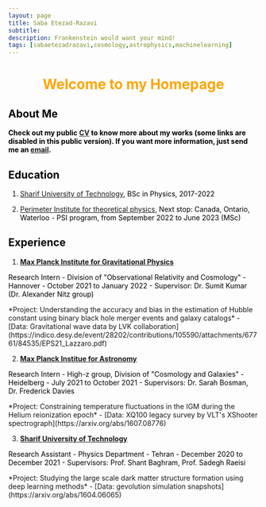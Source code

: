 ```yaml
---
layout: page
title: Saba Etezad-Razavi
subtitle: 
description: Frankenstein would want your mind!
tags: [sabaetezadrazavi,cosmology,astrophysics,machinelearning]
---
```

   
<style>H1{color:Black;}</style>
<style>H2{color:Black;}</style>
<style>H3{color:Black;}</style>
<style>p{color:Black;}</style>



<h1 align="center"> <p style="color:orange;"> Welcome to my Homepage </p> </h1>

   
## About Me
**Check out my public [CV](https://github.com/SabaEtezadRazavi/sabaetezadrazavi.github.io/raw/master/SabaEtezadRazavi_CV_web.pdf) to know more about my works (some links are disabled in this public version). If you want more information, just send me an [email](mailto:saba.etezad@physics.sharif.edu).**



## Education

1. [Sharif University of Technology](https://en.sharif.edu/), BSc in Physics, 2017-2022

2. [Perimeter Institute for theoretical physics](https://perimeterinstitute.ca/), Next stop: Canada, Ontario, Waterloo - PSI program, from September 2022 to June 2023 (MSc)


## Experience

1. **[Max Planck Institute for Gravitational Physics](https://www.aei.mpg.de/)** 
<p style="color:black;"> Research Intern - Division of "Observational Relativity and Cosmology" - Hannover - October 2021 to January 2022 - Supervisor: Dr. Sumit Kumar (Dr. Alexander Nitz group)</p>
   *Project: Understanding the accuracy and bias in the estimation of Hubble constant using binary black hole merger events and galaxy catalogs* - [Data: Gravitational wave data by LVK collaboration](https://indico.desy.de/event/28202/contributions/105590/attachments/67761/84535/EPS21_Lazzaro.pdf)

2. **[Max Planck Institue for Astronomy](https://www.mpia.de/en)** 
<p style="color:black;"> Research Intern - High-z group, Division of "Cosmology and Galaxies" - Heidelberg - July 2021 to October 2021 - Supervisors: Dr. Sarah Bosman, Dr. Frederick Davies</p>
   *Project: Constraining temperature fluctuations in the IGM during the Helium reionization epoch* - [Data: XQ100 legacy survey by VLT's XShooter spectrograph](https://arxiv.org/abs/1607.08776)

3. **[Sharif University of Technology](https://en.sharif.edu/)** 
<p style="color:black;"> Research Assistant - Physics Department - Tehran - December 2020 to December 2021 - Supervisors: Prof. Shant Baghram, Prof. Sadegh Raeisi </p>
   *Project: Studying the large scale dark matter structure formation using deep learning methods* - [Data: gevolution simulation snapshots](https://arxiv.org/abs/1604.06065)
